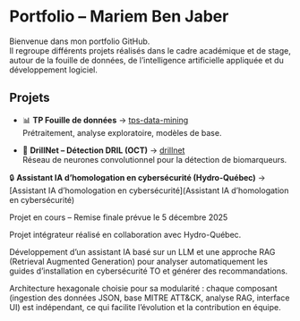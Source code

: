 # Portfolio – Mariem Ben Jaber

Bienvenue dans mon portfolio GitHub.  
Il regroupe différents projets réalisés dans le cadre académique et de stage, autour de la fouille de données, de l’intelligence artificielle appliquée et du développement logiciel.

## Projets

- 📊 **TP Fouille de données** → [tps-data-mining](tps-data-mining)  
  Prétraitement, analyse exploratoire, modèles de base.  

- 🧠 **DrillNet – Détection DRIL (OCT)** → [drillnet](drillnet)  
  Réseau de neurones convolutionnel pour la détection de biomarqueurs.
  
🔒  **Assistant IA d’homologation en cybersécurité (Hydro-Québec)** → [Assistant IA d’homologation en cybersécurité](Assistant IA d’homologation en cybersécurité)

Projet en cours – Remise finale prévue le 5 décembre 2025

Projet intégrateur réalisé en collaboration avec Hydro-Québec.

Développement d’un assistant IA basé sur un LLM et une approche RAG (Retrieval Augmented Generation) pour analyser automatiquement les guides d’installation en cybersécurité TO et générer des recommandations.

Architecture hexagonale choisie pour sa modularité : chaque composant (ingestion des données JSON, base MITRE ATT&CK, analyse RAG, interface UI) est indépendant, ce qui facilite l’évolution et la contribution en équipe.
